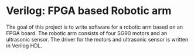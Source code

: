 # Verilog: FPGA based Robotic arm

The goal of this project is to write software for a robotic arm based on an FPGA board. The robotic arm consists of four SG90 motors and an ultrasonic sensor. The driver for the motors and ultrasonic sensor is written in Verilog HDL.
